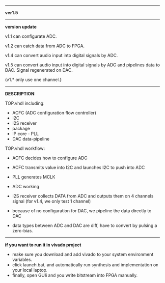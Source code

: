 ---------------------------

 **ver1.5**

---

****version update****

v1.1 can configurate ADC.

v1.2 can catch data from ADC to FPGA.

v1.4 can convert audio input into digital signals by ADC.

v1.5 can convert audio input into digital signals by ADC and pipelines data to DAC. Signal regenerated on DAC.

(v1.* only use one channel.)

------

****DESCRIPTION****

TOP.vhdl including:

- ACFC (ADC configuration flow controller)
- I2C
- I2S receiver
- package
- IP core - PLL
- DAC data-pipeline

TOP.vhdl workflow:

- ACFC decides how to configure ADC
- ACFC transmits value into I2C and launches I2C to push into ADC
- PLL generates MCLK
- ADC working
- I2S receiver collects DATA from ADC and outputs them on 4 channels signal (for v1.4, we only test 1 channel)

- because of no configuration for DAC, we pipeline the data directly to DAC 
- data types between ADC and DAC are diff, have to convert by pulsing a zero-bias.

-----

****if you want to run it in vivado project****

- make sure you download and add vivado to your system environment variables.
- click launch.bat, and automatically run synthesis and implementation on your local laptop.
- finally, open GUIi and you write bitstream into FPGA manually.